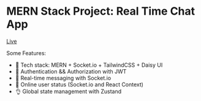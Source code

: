 # MERN Stack Project: Real Time Chat App 

[Live]([https://i.ibb.co/gFSMzKN/1.png](https://chat-application-sdig.onrender.com/login))

Some Features:

-   🌟 Tech stack: MERN + Socket.io + TailwindCSS + Daisy UI
-   🎃 Authentication && Authorization with JWT
-   👾 Real-time messaging with Socket.io
-   🚀 Online user status (Socket.io and React Context)
-   👌 Global state management with Zustand


